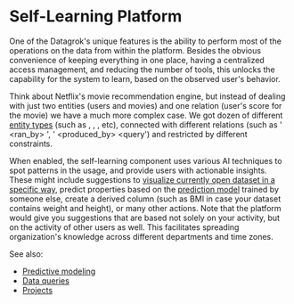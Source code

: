 <!-- TITLE: Self-Learning Platform -->
<!-- SUBTITLE: -->

# Self-Learning Platform

One of the Datagrok's unique features is the ability to perform most of the operations
on the data from within the platform. Besides the obvious convenience of keeping everything
in one place, having a centralized access management, and reducing the number of tools, this 
unlocks the capability for the system to learn, based on the observed user's behavior.

Think about Netflix's movie recommendation engine, but instead of dealing with just two 
entities (users and movies) and one relation (user's score for the movie) we have a much more
complex case. We got dozen of different [entity types](../entities/entities.md) 
(such as <query>, <viewer>, <algorithm>, etc), connected with different relations 
(such as '<query> <ran_by> <user>', '<dataset> <produced_by> <query') and restricted by 
different constraints. 
 
When enabled, the self-learning component uses various AI techniques to spot patterns in the 
usage, and provide users with actionable insights. These might include suggestions to [visualize
currently open dataset in a specific way](), predict properties based on the 
[prediction model](predictive-modeling.md) trained by someone else, create a derived 
column (such as BMI in case your dataset contains weight and height), or many other actions. Note
that the platform would give you suggestions that are based not solely on your activity, but on the 
activity of other users as well. This facilitates spreading organization's knowledge across 
different departments and time zones.
 
See also:
  * [Predictive modeling](predictive-modeling.md)
  * [Data queries](../access/data-query.md)
  * [Projects](../overview/project.md)